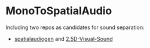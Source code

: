 # MonoToSpatialAudio
Including two repos as candidates for sound separation: 
- [spatialaudiogen](https://github.com/pedro-morgado/spatialaudiogen) and [2.5D-Visual-Sound](https://github.com/facebookresearch/2.5D-Visual-Sound)
